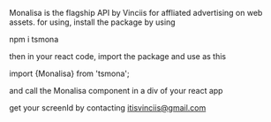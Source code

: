 Monalisa is the flagship API by Vinciis for affliated advertising on web assets.
for using, install the package by using 

 npm i tsmona

then in your react code, import the package and use as this 

 import {Monalisa} from 'tsmona';

and call the Monalisa component in a div of your react app


 <div>
   <Monalisa props={{screenId}} />
 </div>


get your screenId by contacting itisvinciis@gmail.com
